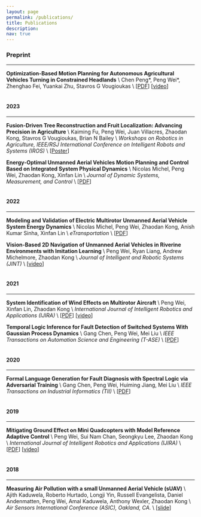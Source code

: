 ```yaml
---
layout: page
permalink: /publications/
title: Publications
description: 
nav: true
---
```

<!-- _pages/publications.md -->
### Preprint
___

**Optimization-Based Motion Planning for Autonomous Agricultural Vehicles Turning in Constrained Headlands** \\
Chen Peng*, Peng Wei*, Zhenghao Fei, Yuankai Zhu, Stavros G Vougioukas \\
[[PDF](https://arxiv.org/abs/2308.01117)] [[video](https://www.youtube.com/watch?v=sf0uDFwpSfo)]
</br>
</br>


#### 2023
___
**Fusion-Driven Tree Reconstruction and Fruit Localization: Advancing Precision in Agriculture** \\
Kaiming Fu, Peng Wei, Juan Villacres, Zhaodan Kong, Stavros G Vougioukas, Brian N Bailey \\
*Workshops on Robotics in Agriculture, IEEE/RSJ International Conference on Intelligent Robots and Systems (IROS)* \\
[[Poster](https://arxiv.org/abs/2310.15138)]

**Energy-Optimal Unmanned Aerial Vehicles Motion Planning and Control Based on Integrated System Physical Dynamics** \\
Nicolas Michel, Peng Wei, Zhaodan Kong, Xinfan Lin \\
*Journal of Dynamic Systems, Measurement, and Control* \\
[[PDF](https://asmedigitalcollection.asme.org/dynamicsystems/article/145/4/041002/1154458/Energy-Optimal-Unmanned-Aerial-Vehicles-Motion)]
</br>
</br>

#### 2022
___

**Modeling and Validation of Electric Multirotor Unmanned Aerial Vehicle System Energy Dynamics** \\
Nicolas Michel, Peng Wei, Zhaodan Kong, Anish Kumar Sinha, Xinfan Lin \\
*eTransportation* \\
[[PDF](https://www.sciencedirect.com/science/article/pii/S2590116822000194)]

**Vision-Based 2D Navigation of Unmanned Aerial Vehicles in Riverine Environments with Imitation Learning** \\
Peng Wei, Ryan Liang, Andrew Michelmore, Zhaodan Kong \\
*Journal of Intelligent and Robotic Systems (JINT)* \\
[[video](https://www.youtube.com/watch?v=aPOqHHGbZgs)]
</br>
</br>

#### 2021
___

**System Identification of Wind Effects on Multirotor Aircraft** \\
Peng Wei, Xinfan Lin, Zhaodan Kong \\
*International Journal of Intelligent Robotics and Applications (IJIRA)* \\
[[PDF](https://link.springer.com/article/10.1007%2Fs41315-021-00185-0)] [[video](https://www.youtube.com/watch?v=GMs6V17wkkg)]

**Temporal Logic Inference for Fault Detection of Switched Systems With Gaussian Process Dynamics** \\
Gang Chen, Peng Wei, Mei Liu \\
*IEEE Transactions on Automation Science and Engineering (T-ASE)* \\
[[PDF](https://ieeexplore.ieee.org/abstract/document/9422112)]
</br>
</br>

#### 2020
___

**Formal Language Generation for Fault Diagnosis with Spectral Logic via Adversarial Training** \\
Gang Chen, Peng Wei, Huiming Jiang, Mei Liu \\
*IEEE Transactions on Industrial Informatics (TII)* \\
[[PDF](https://ieeexplore.ieee.org/abstract/document/9272306)]
</br>
</br>

#### 2019
___

**Mitigating Ground Effect on Mini Quadcopters with Model Reference Adaptive Control** \\
Peng Wei, Sui Nam Chan, Seongkyu Lee, Zhaodan Kong \\
*International Journal of Intelligent Robotics and Applications (IJIRA)* \\
[[PDF](https://link.springer.com/article/10.1007/s41315-019-00098-z)] [[video](https://www.youtube.com/watch?v=y926-YTZKis)]
</br>
</br>

#### 2018
___

**Measuring Air Pollution with a small Unmanned Aerial Vehicle (sUAV)** \\
Ajith Kaduwela, Roberto Hurtado, Longji Yin, Russell Evangelista, Daniel Andenmatten, Peng Wei, Amal Kaduwela, Anthony Wexler, Zhaodan Kong \\
*Air Sensors International Conference (ASIC), Oakland, CA.* \\
[[slide](../assets/pdf/ASIC_poster.pdf)]